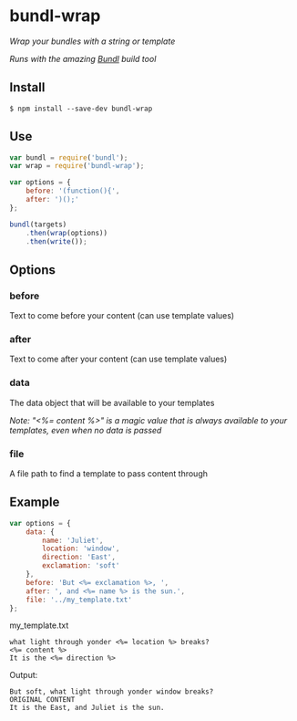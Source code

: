 # bundl-wrap

*Wrap your bundles with a string or template*

*Runs with the amazing [Bundl](https://github.com/seebigs/bundl) build tool*

## Install

```
$ npm install --save-dev bundl-wrap
```

## Use

```js
var bundl = require('bundl');
var wrap = require('bundl-wrap');

var options = {
    before: '(function(){',
    after: ')();'
};

bundl(targets)
    .then(wrap(options))
    .then(write());
```

## Options

### before
Text to come before your content (can use template values)

### after
Text to come after your content (can use template values)

### data
The data object that will be available to your templates

*Note: "<%= content %>" is a magic value that is always available to your templates, even when no data is passed*

### file
A file path to find a template to pass content through

## Example
```js
var options = {
    data: {
        name: 'Juliet',
        location: 'window',
        direction: 'East',
        exclamation: 'soft'
    },
    before: 'But <%= exclamation %>, ',
    after: ', and <%= name %> is the sun.',
    file: '../my_template.txt'
};
```
my_template.txt
```
what light through yonder <%= location %> breaks?
<%= content %>
It is the <%= direction %>
```
Output:
```
But soft, what light through yonder window breaks?
ORIGINAL CONTENT
It is the East, and Juliet is the sun.
```

